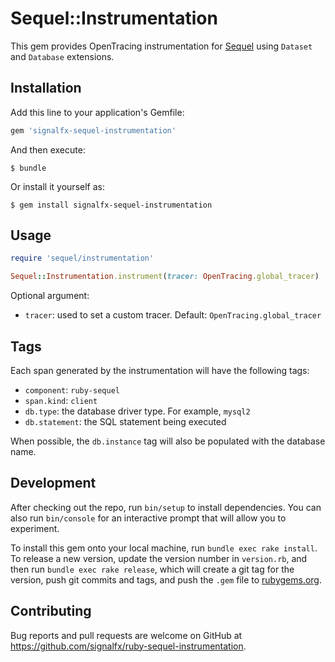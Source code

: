 # Sequel::Instrumentation

This gem provides OpenTracing instrumentation for [Sequel](https://github.com/jeremyevans/sequel) using `Dataset` and `Database` extensions.

## Installation

Add this line to your application's Gemfile:

```ruby
gem 'signalfx-sequel-instrumentation'
```

And then execute:

    $ bundle

Or install it yourself as:

    $ gem install signalfx-sequel-instrumentation

## Usage

```ruby
require 'sequel/instrumentation'

Sequel::Instrumentation.instrument(tracer: OpenTracing.global_tracer)
```

Optional argument:
- `tracer`: used to set a custom tracer. Default: `OpenTracing.global_tracer`

## Tags

Each span generated by the instrumentation will have the following tags:
- `component`: `ruby-sequel`
- `span.kind`: `client`
- `db.type`: the database driver type. For example, `mysql2`
- `db.statement`: the SQL statement being executed

When possible, the `db.instance` tag will also be populated with the database name.

## Development

After checking out the repo, run `bin/setup` to install dependencies. You can also run `bin/console` for an interactive prompt that will allow you to experiment.

To install this gem onto your local machine, run `bundle exec rake install`. To release a new version, update the version number in `version.rb`, and then run `bundle exec rake release`, which will create a git tag for the version, push git commits and tags, and push the `.gem` file to [rubygems.org](https://rubygems.org).

## Contributing

Bug reports and pull requests are welcome on GitHub at https://github.com/signalfx/ruby-sequel-instrumentation.
